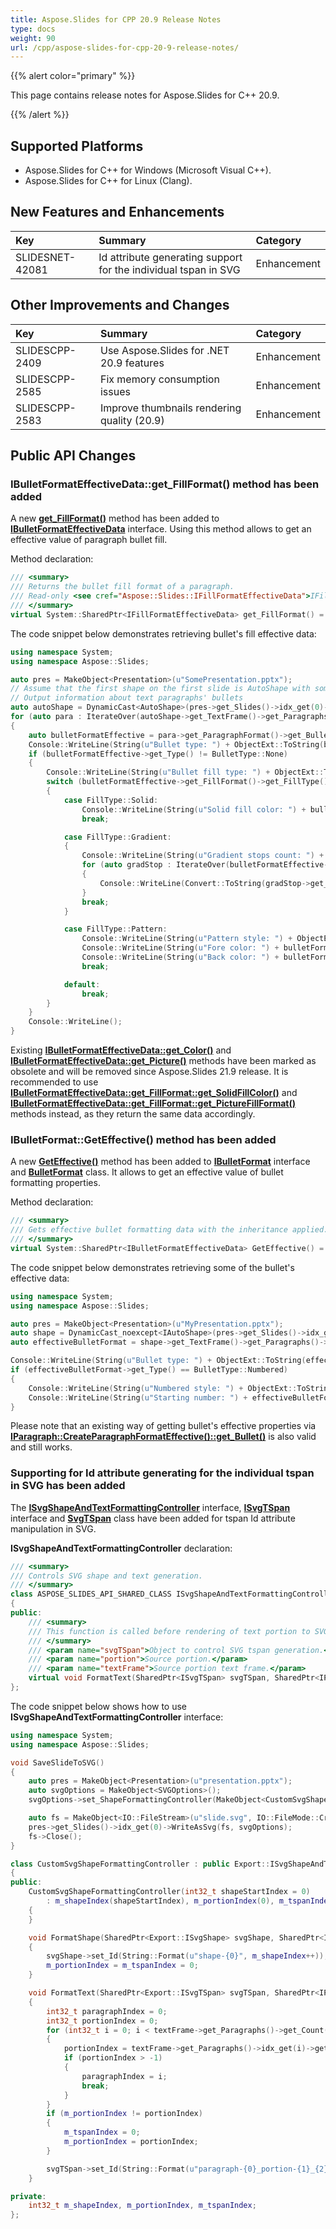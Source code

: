 ```yaml
---
title: Aspose.Slides for CPP 20.9 Release Notes
type: docs
weight: 90
url: /cpp/aspose-slides-for-cpp-20-9-release-notes/
---
```


{{% alert color="primary" %}} 

This page contains release notes for Aspose.Slides for C++ 20.9.

{{% /alert %}} 

## **Supported Platforms**
- Aspose.Slides for C++ for Windows (Microsoft Visual C++).
- Aspose.Slides for C++ for Linux (Clang).

## **New Features and Enhancements**
|**Key**|**Summary**|**Category**|
| :- | :- | :- |
|SLIDESNET-42081|Id attribute generating support for the individual tspan in SVG|Enhancement|

## **Other Improvements and Changes**
|**Key**|**Summary**|**Category**|
| :- | :- | :- |
|SLIDESCPP-2409|Use Aspose.Slides for .NET 20.9 features|Enhancement|
|SLIDESCPP-2585|Fix memory consumption issues|Enhancement|
|SLIDESCPP-2583|Improve thumbnails rendering quality (20.9)|Enhancement|

## **Public API Changes**
### **IBulletFormatEffectiveData::get_FillFormat() method has been added**

A new [**get_FillFormat()**](https://apireference.aspose.com/slides/cpp/class/aspose.slides.i_bullet_format_effective_data#a8aa5cc6d18b708e3cd90ad802390f29c) method has been added to [**IBulletFormatEffectiveData**](https://apireference.aspose.com/slides/cpp/class/aspose.slides.i_bullet_format_effective_data) interface. Using this method allows to get an effective value of paragraph bullet fill.

Method declaration:

```cpp
/// <summary>
/// Returns the bullet fill format of a paragraph.
/// Read-only <see cref="Aspose::Slides::IFillFormatEffectiveData">IFillFormatEffectiveData</see>.
/// </summary>
virtual System::SharedPtr<IFillFormatEffectiveData> get_FillFormat() = 0;
```

The code snippet below demonstrates retrieving bullet's fill effective data:

``` cpp
using namespace System;
using namespace Aspose::Slides;

auto pres = MakeObject<Presentation>(u"SomePresentation.pptx");
// Assume that the first shape on the first slide is AutoShape with some text...
// Output information about text paragraphs' bullets
auto autoShape = DynamicCast<AutoShape>(pres->get_Slides()->idx_get(0)->get_Shapes()->idx_get(0));
for (auto para : IterateOver(autoShape->get_TextFrame()->get_Paragraphs()))
{
    auto bulletFormatEffective = para->get_ParagraphFormat()->get_Bullet()->GetEffective();
    Console::WriteLine(String(u"Bullet type: ") + ObjectExt::ToString(bulletFormatEffective->get_Type()));
    if (bulletFormatEffective->get_Type() != BulletType::None)
    {
        Console::WriteLine(String(u"Bullet fill type: ") + ObjectExt::ToString(bulletFormatEffective->get_FillFormat()->get_FillType()));
        switch (bulletFormatEffective->get_FillFormat()->get_FillType())
        {
            case FillType::Solid:
                Console::WriteLine(String(u"Solid fill color: ") + bulletFormatEffective->get_FillFormat()->get_SolidFillColor());
                break;

            case FillType::Gradient:
            {
                Console::WriteLine(String(u"Gradient stops count: ") + bulletFormatEffective->get_FillFormat()->get_GradientFormat()->get_GradientStops()->get_Count());
                for (auto gradStop : IterateOver(bulletFormatEffective->get_FillFormat()->get_GradientFormat()->get_GradientStops()))
                {
                    Console::WriteLine(Convert::ToString(gradStop->get_Position()) + u": " + gradStop->get_Color());
                }
                break;
            }

            case FillType::Pattern:
                Console::WriteLine(String(u"Pattern style: ") + ObjectExt::ToString(bulletFormatEffective->get_FillFormat()->get_PatternFormat()->get_PatternStyle()));
                Console::WriteLine(String(u"Fore color: ") + bulletFormatEffective->get_FillFormat()->get_PatternFormat()->get_ForeColor());
                Console::WriteLine(String(u"Back color: ") + bulletFormatEffective->get_FillFormat()->get_PatternFormat()->get_BackColor());
                break;

            default:
                break;
        }
    }
    Console::WriteLine();
}
```

Existing [**IBulletFormatEffectiveData::get_Color()**](https://apireference.aspose.com/slides/cpp/class/aspose.slides.i_bullet_format_effective_data#a362dd8d288f4c657388cfa56255842d1) and [**IBulletFormatEffectiveData::get_Picture()**](https://apireference.aspose.com/slides/cpp/class/aspose.slides.i_bullet_format_effective_data#a03dcf46923359bfbc1905e2d9c9ea430) methods have been marked as obsolete and will be removed since Aspose.Slides 21.9 release. It is recommended to use [**IBulletFormatEffectiveData::get_FillFormat::get_SolidFillColor()**](https://apireference.aspose.com/slides/cpp/class/aspose.slides.i_fill_format_effective_data#ae2257c0c167d98ab313c8b3d9469a977) and [**IBulletFormatEffectiveData::get_FillFormat::get_PictureFillFormat()**](https://apireference.aspose.com/slides/cpp/class/aspose.slides.i_fill_format_effective_data#a12f2907055761c5b0afbf4c85625023b) methods instead, as they return the same data accordingly.

### **IBulletFormat::GetEffective() method has been added**
A new [**GetEffective()**](https://apireference.aspose.com/slides/cpp/class/aspose.slides.i_bullet_format#ab93fdb2ad6484ab6f13fde4fcbe21de9) method has been added to [**IBulletFormat**](https://apireference.aspose.com/slides/cpp/class/aspose.slides.i_bullet_format) interface and [**BulletFormat**](https://apireference.aspose.com/slides/cpp/class/aspose.slides.bullet_format) class. It allows to get an effective value of bullet formatting properties.

Method declaration:

```cpp
/// <summary>
/// Gets effective bullet formatting data with the inheritance applied.
/// </summary>
virtual System::SharedPtr<IBulletFormatEffectiveData> GetEffective() = 0;
```

The code snippet below demonstrates retrieving some of the bullet's effective data:

```cpp
using namespace System;
using namespace Aspose::Slides;

auto pres = MakeObject<Presentation>(u"MyPresentation.pptx");
auto shape = DynamicCast_noexcept<IAutoShape>(pres->get_Slides()->idx_get(0)->get_Shapes()->idx_get(0));
auto effectiveBulletFormat = shape->get_TextFrame()->get_Paragraphs()->idx_get(0)->get_ParagraphFormat()->get_Bullet()->GetEffective();

Console::WriteLine(String(u"Bullet type: ") + ObjectExt::ToString(effectiveBulletFormat->get_Type()));
if (effectiveBulletFormat->get_Type() == BulletType::Numbered)
{
    Console::WriteLine(String(u"Numbered style: ") + ObjectExt::ToString(effectiveBulletFormat->get_NumberedBulletStyle()));
    Console::WriteLine(String(u"Starting number: ") + effectiveBulletFormat->get_NumberedBulletStartWith());
}
```

Please note that an existing way of getting bullet's effective properties via [**IParagraph::CreateParagraphFormatEffective()::get_Bullet()**](https://apireference.aspose.com/slides/cpp/class/aspose.slides.i_paragraph_format_effective_data#aba5ac6274658001b4805192b3066dd45) is also valid and still works.

### **Supporting for Id attribute generating for the individual tspan in SVG has been added**
The [**ISvgShapeAndTextFormattingController**](https://apireference.aspose.com/slides/cpp/class/aspose.slides.export.i_svg_shape_and_text_formatting_controller) interface, [**ISvgTSpan**](https://apireference.aspose.com/slides/cpp/class/aspose.slides.export.i_svg_t_span/) interface and [**SvgTSpan**](https://apireference.aspose.com/slides/cpp/class/aspose.slides.export.svg_t_span/) class have been added for tspan Id attribute manipulation in SVG.

**ISvgShapeAndTextFormattingController** declaration:

```cpp
/// <summary>
/// Controls SVG shape and text generation.
/// </summary>
class ASPOSE_SLIDES_API_SHARED_CLASS ISvgShapeAndTextFormattingController : public ISvgShapeFormattingController
{
public:
    /// <summary>
    /// This function is called before rendering of text portion to SVG to allow user to control resulting SVG.
    /// </summary>
    /// <param name="svgTSpan">Object to control SVG tspan generation.</param>
    /// <param name="portion">Source portion.</param>
    /// <param name="textFrame">Source portion text frame.</param>
    virtual void FormatText(SharedPtr<ISvgTSpan> svgTSpan, SharedPtr<IPortion> portion, SharedPtr<ITextFrame> textFrame) = 0;
};
```

The code snippet below shows how to use **ISvgShapeAndTextFormattingController** interface:
```cpp
using namespace System;
using namespace Aspose::Slides;

void SaveSlideToSVG()
{
    auto pres = MakeObject<Presentation>(u"presentation.pptx");
    auto svgOptions = MakeObject<SVGOptions>();
    svgOptions->set_ShapeFormattingController(MakeObject<CustomSvgShapeFormattingController>(0));

    auto fs = MakeObject<IO::FileStream>(u"slide.svg", IO::FileMode::Create, IO::FileAccess::Write);
    pres->get_Slides()->idx_get(0)->WriteAsSvg(fs, svgOptions);
    fs->Close();
}

class CustomSvgShapeFormattingController : public Export::ISvgShapeAndTextFormattingController
{
public:
    CustomSvgShapeFormattingController(int32_t shapeStartIndex = 0)
        : m_shapeIndex(shapeStartIndex), m_portionIndex(0), m_tspanIndex(0)
    {
    }

    void FormatShape(SharedPtr<Export::ISvgShape> svgShape, SharedPtr<IShape> shape) override
    {
        svgShape->set_Id(String::Format(u"shape-{0}", m_shapeIndex++));
        m_portionIndex = m_tspanIndex = 0;
    }

    void FormatText(SharedPtr<Export::ISvgTSpan> svgTSpan, SharedPtr<IPortion> portion, SharedPtr<ITextFrame> textFrame) override
    {
        int32_t paragraphIndex = 0;
        int32_t portionIndex = 0;
        for (int32_t i = 0; i < textFrame->get_Paragraphs()->get_Count(); i = i + 1)
        {
            portionIndex = textFrame->get_Paragraphs()->idx_get(i)->get_Portions()->IndexOf(portion);
            if (portionIndex > -1)
            {
                paragraphIndex = i;
                break;
            }
        }
        if (m_portionIndex != portionIndex)
        {
            m_tspanIndex = 0;
            m_portionIndex = portionIndex;
        }

        svgTSpan->set_Id(String::Format(u"paragraph-{0}_portion-{1}_{2}", paragraphIndex, m_portionIndex, m_tspanIndex++));
    }

private:
    int32_t m_shapeIndex, m_portionIndex, m_tspanIndex;
};
```